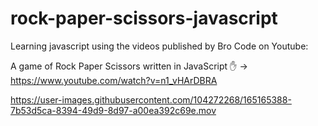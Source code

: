 # rock-paper-scissors-javascript
Learning javascript using the videos published by Bro Code on Youtube:

A game of Rock Paper Scissors written in JavaScript ✋ -> https://www.youtube.com/watch?v=n1_vHArDBRA


https://user-images.githubusercontent.com/104272268/165165388-7b53d5ca-8394-49d9-8d97-a00ea392c69e.mov

